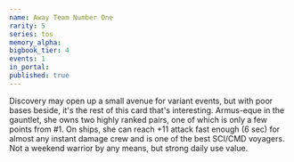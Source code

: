 ```yaml
---
name: Away Team Number One
rarity: 5
series: tos
memory_alpha:
bigbook_tier: 4
events: 1
in_portal:
published: true
---
```


Discovery may open up a small avenue for variant events, but with poor bases beside, it's the rest of this card that's interesting. Armus-eque in the gauntlet, she owns two highly ranked pairs, one of which is only a few points from #1. On ships, she can reach +11 attack fast enough (6 sec) for almost any instant damage crew and is one of the best SCI/CMD voyagers. Not a weekend warrior by any means, but strong daily use value.

